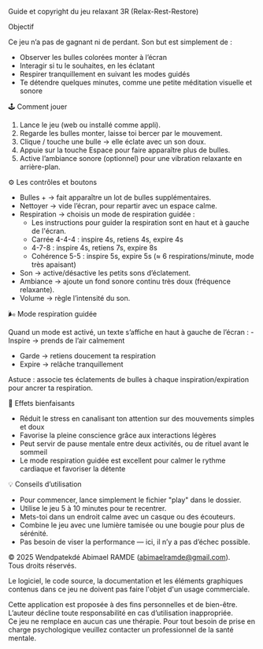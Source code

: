 Guide et copyright du jeu relaxant 3R (Relax-Rest-Restore) 

 Objectif

Ce jeu n’a pas de gagnant ni de perdant. Son but est simplement de : 
- Observer les bulles colorées monter à l’écran
- Interagir si tu le souhaites, en les éclatant
- Respirer tranquillement en suivant les modes guidés
- Te détendre quelques minutes, comme une petite méditation visuelle et
sonore

🕹️ Comment jouer

1.  Lance le jeu (web ou installé comme appli).
2.  Regarde les bulles monter, laisse toi bercer par le mouvement.
3.  Clique / touche une bulle → elle éclate avec un son doux.
4.  Appuie sur la touche Espace pour faire apparaître plus de bulles.
5.  Active l’ambiance sonore (optionnel) pour une vibration relaxante en
    arrière-plan.

⚙️ Les contrôles et boutons

-   Bulles + → fait apparaître un lot de bulles supplémentaires.
-   Nettoyer → vide l’écran, pour repartir avec un espace calme.
-   Respiration → choisis un mode de respiration guidée :
    -   Les instructions pour guider la respiration sont en haut et à gauche de l'écran.
    -   Carrée 4-4-4 : inspire 4s, retiens 4s, expire 4s
    -   4-7-8 : inspire 4s, retiens 7s, expire 8s
    -   Cohérence 5-5 : inspire 5s, expire 5s (≈ 6 respirations/minute,
        mode très apaisant)
-   Son → active/désactive les petits sons d’éclatement.
-   Ambiance → ajoute un fond sonore continu très doux (fréquence
    relaxante).
-   Volume → règle l’intensité du son.

🌬️ Mode respiration guidée

Quand un mode est activé, un texte s’affiche en haut à gauche de l’écran
: - Inspire → prends de l’air calmement
- Garde → retiens doucement ta respiration
- Expire → relâche tranquillement

Astuce : associe tes éclatements de bulles à chaque
inspiration/expiration pour ancrer ta respiration.

🧘 Effets bienfaisants

-   Réduit le stress en canalisant ton attention sur des mouvements
    simples et doux
-   Favorise la pleine conscience grâce aux interactions légères
-   Peut servir de pause mentale entre deux activités, ou de rituel
    avant le sommeil
-   Le mode respiration guidée est excellent pour calmer le rythme
    cardiaque et favoriser la détente

💡 Conseils d’utilisation

-   Pour commencer, lance simplement le fichier "play" dans le dossier.
-   Utilise le jeu 5 à 10 minutes pour te recentrer.
-   Mets-toi dans un endroit calme avec un casque ou des écouteurs.
-   Combine le jeu avec une lumière tamisée ou une bougie pour plus de
    sérénité.
-   Pas besoin de viser la performance — ici, il n’y a pas d’échec
    possible.


© 2025 Wendpatekdé Abimael RAMDE (abimaelramde@gmail.com).  
Tous droits réservés.  

Le logiciel, le code source, la documentation et les éléments graphiques contenus dans ce jeu ne doivent pas faire l'objet d'un usage commerciale.  

Cette application est proposée à des fins personnelles et de bien-être.  
L’auteur décline toute responsabilité en cas d’utilisation inappropriée.  
Ce jeu ne remplace en aucun cas une thérapie.
Pour tout besoin de prise en charge psychologique veuillez contacter un professionnel de la santé mentale.
